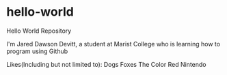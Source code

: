 # hello-world
Hello World Repository

I'm Jared Dawson Devitt, a student at Marist College who is learning how to program using Github

Likes(Including but not limited to):
Dogs
Foxes
The Color Red
Nintendo
